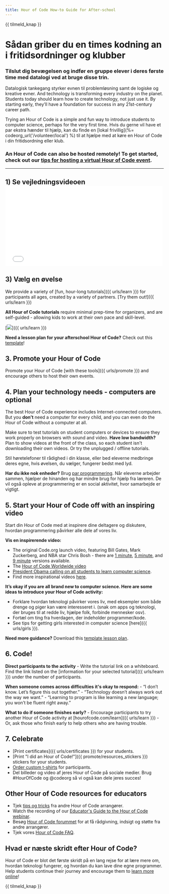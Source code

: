```yaml
---
title: Hour of Code How-to Guide for After-school
---
```


{{ tilmeld_knap }}

# Sådan griber du en times kodning an i fritidsordninger og klubber

### Tilslut dig bevægelsen og indfør en gruppe elever i deres første time med datalogi ved at bruge disse trin.

Datalogisk tankegang styrker evnen til problemløsning samt de logiske og kreative evner. And technology is transforming every industry on the planet. Students today should learn how to create technology, not just use it. By starting early, they’ll have a foundation for success in any 21st-century career path.

Trying an Hour of Code is a simple and fun way to introduce students to computer science, perhaps for the very first time. Hvis du gerne vil have et par ekstra hænder til hjælp, kan du finde en [lokal frivillig](%= codeorg_url('/volunteer/local') %) til at hjælpe med at køre en Hour of Code i din fritidsordning eller klub.

### An Hour of Code can also be hosted remotely! To get started, check out our [tips for hosting a virtual Hour of Code event](https://hourofcode.com/us/how-to/virtual).

* * *

## 1) Se vejledningsvideoen <iframe width="500" height="255" src="//www.youtube.com/embed/SrnvvWDm73k" frameborder="0" allowfullscreen></iframe> 

## 3) Vælg en øvelse

We provide a variety of [fun, hour-long tutorials]({{ urls/learn }}) for participants all ages, created by a variety of partners. [Try them out!]({{ urls/learn }})

**All Hour of Code tutorials** require minimal prep-time for organizers, and are self-guided - allowing kids to work at their own pace and skill-level.

[![](/images/fit-700/tutorials.png)]({{ urls/learn }})

**Need a lesson plan for your afterschool Hour of Code?** Check out this [template](/files/AfterschoolEducatorLessonPlanOutline.docx)!

## 3. Promote your Hour of Code

Promote your Hour of Code [with these tools]({{ urls/promote }}) and encourage others to host their own events.

## 4. Plan your technology needs - computers are optional

The best Hour of Code experience includes Internet-connected computers. But you **don’t** need a computer for every child, and you can even do the Hour of Code without a computer at all.

Make sure to test tutorials on student computers or devices to ensure they work properly on browsers with sound and video. **Have low bandwidth?** Plan to show videos at the front of the class, so each student isn't downloading their own videos. Or try the unplugged / offline tutorials.

Stil høretelefoner til rådighed i din klasse, eller bed eleverne medbringe deres egne, hvis øvelsen, du vælger, fungerer bedst med lyd.

**Har du ikke nok enheder?** Brug [par programmering](https://www.youtube.com/watch?v=vgkahOzFH2Q). Når eleverne arbejder sammen, hjælper de hinanden og har mindre brug for hjælp fra læreren. De vil også opleve at programmering er en social aktivitet, hvor samarbejde er vigtigt.

## 5. Start your Hour of Code off with an inspiring video

Start din Hour of Code med at inspirere dine deltagere og diskutere, hvordan programmering påvirker alle dele af vores liv.

**Vis en inspirerende video:**

- The original Code.org launch video, featuring Bill Gates, Mark Zuckerberg, and NBA star Chris Bosh - there are [1 minute](https://www.youtube.com/watch?v=qYZF6oIZtfc), [5 minute](https://www.youtube.com/watch?v=nKIu9yen5nc), and [9 minute](https://www.youtube.com/watch?v=dU1xS07N-FA) versions available.
- The [Hour of Code Worldwide video](https://www.youtube.com/watch?v=KsOIlDT145A)
- [President Obama calling on all students to learn computer science](https://www.youtube.com/watch?v=6XvmhE1J9PY).
- Find more inspirational videos [here](https://www.youtube.com/playlist?list=PLzdnOPI1iJNfpD8i4Sx7U0y2MccnrNZuP).

**It’s okay if you are all brand new to computer science. Here are some ideas to introduce your Hour of Code activity:**

- Forklare hvordan teknologi påvirker vores liv, med eksempler som både drenge og piger kan være interesseret i. (snak om apps og teknologi, der bruges til at redde liv, hjælpe folk, forbinde mennesker osv).
- Fortæl om ting fra hverdagen, der indeholder programmer/kode.
- See tips for getting girls interested in computer science [here]({{ urls/girls }}).

**Need more guidance?** Download this [template lesson plan](/files/AfterschoolEducatorLessonPlanOutline.docx).

## 6. Code!

**Direct participants to the activity** - Write the tutorial link on a whiteboard. Find the link listed on the [information for your selected tutorial]({{ urls/learn }}) under the number of participants.

**When someone comes across difficulties it's okay to respond:** - “I don’t know. Let’s figure this out together.” - “Technology doesn’t always work out the way we want.” - “Learning to program is like learning a new language; you won’t be fluent right away.”

**What to do if someone finishes early?** - Encourage participants to try another Hour of Code activity at [hourofcode.com/learn]({{ urls/learn }}) - Or, ask those who finish early to help others who are having trouble.

## 7. Celebrate

- [Print certificates]({{ urls/certificates }}) for your students.
- [Print "I did an Hour of Code!"]({{ promote/resources_stickers }}) stickers for your students.
- [Order custom t-shirts](https://www.amazon.com/stores/Code/page/8557B2A6-EBF2-4C9F-95C5-C3256FBA0220?ref_=ast_bln) for participants.
- Del billeder og video af jeres Hour of Code på sociale medier. Brug #HourOfCode og @codeorg så vi også kan dele jeres succes!

## Other Hour of Code resources for educators

- Tjek [tips og tricks](http://www.slideshare.net/TeachCode/hour-of-code-best-practices-for-successful-educators-51273466) fra andre Hour of Code arrangører.
- Watch the recording of our [Educator's Guide to the Hour of Code webinar](https://youtu.be/EJeMeSW2-Mw).
- Besøg [Hour of Code forummet](http://forum.code.org/c/plc/hour-of-code) for at få rådgivning, indsigt og støtte fra andre arrangører.
- Tjek vores [Hour of Code FAQ](https://support.code.org/hc/en-us/categories/200147083-Hour-of-Code).

## Hvad er næste skridt efter Hour of Code?

Hour of Code er blot det første skridt på en lang rejse for at lære mere om, hvordan teknologi fungerer, og hvordan du kan lave dine egne programmer. Help students continue their journey and encourage them to [learn more online](/beyond)!

{{ tilmeld_knap }}